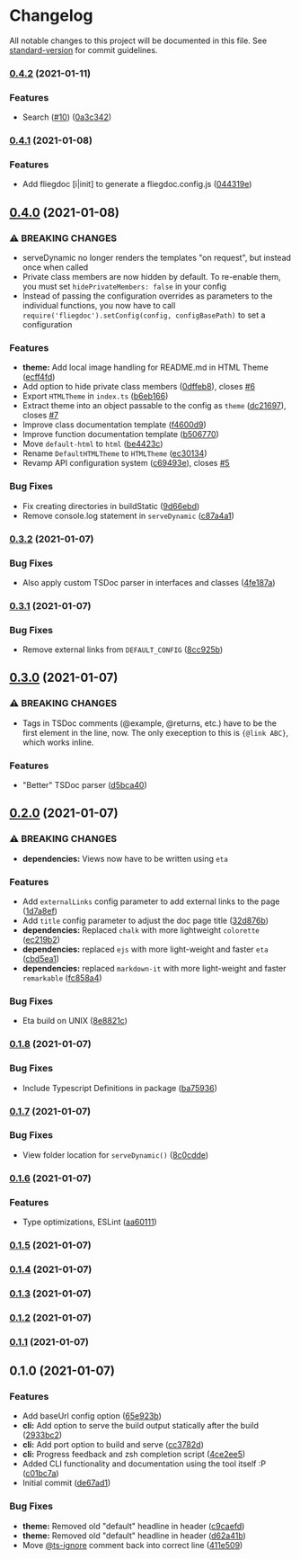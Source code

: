 # Changelog

All notable changes to this project will be documented in this file. See [standard-version](https://github.com/conventional-changelog/standard-version) for commit guidelines.

### [0.4.2](https://github.com/fliegwerk/fliegdoc/compare/v0.4.1...v0.4.2) (2021-01-11)

### Features

- Search ([#10](https://github.com/fliegwerk/fliegdoc/issues/10)) ([0a3c342](https://github.com/fliegwerk/fliegdoc/commit/0a3c342f81bcc36743cec13708ae538ba6301d13))

### [0.4.1](https://github.com/fliegwerk/fliegdoc/compare/v0.4.0...v0.4.1) (2021-01-08)

### Features

- Add fliegdoc [i|init] to generate a fliegdoc.config.js ([044319e](https://github.com/fliegwerk/fliegdoc/commit/044319efff558ca6ade85a231c7e4ea6c315c802))

## [0.4.0](https://github.com/fliegwerk/fliegdoc/compare/v0.3.2...v0.4.0) (2021-01-08)

### ⚠ BREAKING CHANGES

- serveDynamic no longer renders the templates "on request", but instead once when called
- Private class members are now hidden by default. To re-enable them, you must set `hidePrivateMembers: false` in your config
- Instead of passing the configuration overrides as parameters to the individual functions, you now have to call `require('fliegdoc').setConfig(config, configBasePath)` to set a configuration

### Features

- **theme:** Add local image handling for README.md in HTML Theme ([ecff4fd](https://github.com/fliegwerk/fliegdoc/commit/ecff4fd63c489c0ea70cd5c8ed1253c5998a286c))
- Add option to hide private class members ([0dffeb8](https://github.com/fliegwerk/fliegdoc/commit/0dffeb855cc042d7eb3bec659337a83c54f1f648)), closes [#6](https://github.com/fliegwerk/fliegdoc/issues/6)
- Export `HTMLTheme` in `index.ts` ([b6eb166](https://github.com/fliegwerk/fliegdoc/commit/b6eb166b2650aab9f63ef9286bb6e97da1cefbe0))
- Extract theme into an object passable to the config as `theme` ([dc21697](https://github.com/fliegwerk/fliegdoc/commit/dc216979284a8103da740f03731870ad4b1ce228)), closes [#7](https://github.com/fliegwerk/fliegdoc/issues/7)
- Improve class documentation template ([f4600d9](https://github.com/fliegwerk/fliegdoc/commit/f4600d96405bc33ea25a05a34e53c48e37825f8c))
- Improve function documentation template ([b506770](https://github.com/fliegwerk/fliegdoc/commit/b506770b1cbd2b8d1ba15ec3cfc5f4745ac78ed1))
- Move `default-html` to `html` ([be4423c](https://github.com/fliegwerk/fliegdoc/commit/be4423c19c1272da1af6672a7d60a1b612147fd3))
- Rename `DefaultHTMLTheme` to `HTMLTheme` ([ec30134](https://github.com/fliegwerk/fliegdoc/commit/ec30134af1b7a2db8bf7a915c10a24bab17c5538))
- Revamp API configuration system ([c69493e](https://github.com/fliegwerk/fliegdoc/commit/c69493e316a667f73e4805fe1a26c93d84f4d714)), closes [#5](https://github.com/fliegwerk/fliegdoc/issues/5)

### Bug Fixes

- Fix creating directories in buildStatic ([9d66ebd](https://github.com/fliegwerk/fliegdoc/commit/9d66ebd74ac1d24e6c78d4bc831e2caa9727e32b))
- Remove console.log statement in `serveDynamic` ([c87a4a1](https://github.com/fliegwerk/fliegdoc/commit/c87a4a161f9858b50c807b750b2dee9e1c8dc18d))

### [0.3.2](https://github.com/fliegwerk/fliegdoc/compare/v0.3.1...v0.3.2) (2021-01-07)

### Bug Fixes

- Also apply custom TSDoc parser in interfaces and classes ([4fe187a](https://github.com/fliegwerk/fliegdoc/commit/4fe187a2c578994899fddf1b5dd5f8a2d2193d9e))

### [0.3.1](https://github.com/fliegwerk/fliegdoc/compare/v0.3.0...v0.3.1) (2021-01-07)

### Bug Fixes

- Remove external links from `DEFAULT_CONFIG` ([8cc925b](https://github.com/fliegwerk/fliegdoc/commit/8cc925bf3202a533f827d882bd11be165e34ae0d))

## [0.3.0](https://github.com/fliegwerk/fliegdoc/compare/v0.2.0...v0.3.0) (2021-01-07)

### ⚠ BREAKING CHANGES

- Tags in TSDoc comments (@example, @returns, etc.) have to be the first element in the line, now. The only exeception to this is `{@link ABC}`, which works inline.

### Features

- "Better" TSDoc parser ([d5bca40](https://github.com/fliegwerk/fliegdoc/commit/d5bca40938542486c011b19e55418db36c350e84))

## [0.2.0](https://github.com/fliegwerk/fliegdoc/compare/v0.1.8...v0.2.0) (2021-01-07)

### ⚠ BREAKING CHANGES

- **dependencies:** Views now have to be written using `eta`

### Features

- Add `externalLinks` config parameter to add external links to the page ([1d7a8ef](https://github.com/fliegwerk/fliegdoc/commit/1d7a8ef5b8c6ced1ed1e5fd221c03945bab0bfc7))
- Add `title` config parameter to adjust the doc page title ([32d876b](https://github.com/fliegwerk/fliegdoc/commit/32d876b1e769006f4f059c8c5af401a17db2c682))
- **dependencies:** Replaced `chalk` with more lightweight `colorette` ([ec219b2](https://github.com/fliegwerk/fliegdoc/commit/ec219b2f58c30070786aa034f436da4312645a92))
- **dependencies:** replaced `ejs` with more light-weight and faster `eta` ([cbd5ea1](https://github.com/fliegwerk/fliegdoc/commit/cbd5ea1d7e7501c3472c542086933941cd8e1ee7))
- **dependencies:** replaced `markdown-it` with more light-weight and faster `remarkable` ([fc858a4](https://github.com/fliegwerk/fliegdoc/commit/fc858a4d71774497338d43872ef933cfd86af8ab))

### Bug Fixes

- Eta build on UNIX ([8e8821c](https://github.com/fliegwerk/fliegdoc/commit/8e8821c86194f6e27905c4cd244614e812222899))

### [0.1.8](https://github.com/fliegwerk/fliegdoc/compare/v0.1.7...v0.1.8) (2021-01-07)

### Bug Fixes

- Include Typescript Definitions in package ([ba75936](https://github.com/fliegwerk/fliegdoc/commit/ba759361168bf7144820cc4eda4788ae2ae9084c))

### [0.1.7](https://github.com/fliegwerk/fliegdoc/compare/v0.1.6...v0.1.7) (2021-01-07)

### Bug Fixes

- View folder location for `serveDynamic()` ([8c0cdde](https://github.com/fliegwerk/fliegdoc/commit/8c0cdde7eb0788e56c53eee2472a78b5e07c6073))

### [0.1.6](https://github.com/fliegwerk/fliegdoc/compare/v0.1.5...v0.1.6) (2021-01-07)

### Features

- Type optimizations, ESLint ([aa60111](https://github.com/fliegwerk/fliegdoc/commit/aa60111f58aea9aa042027b409cba4f37e6751e2))

### [0.1.5](https://github.com/fliegwerk/fliegdoc/compare/v0.1.4...v0.1.5) (2021-01-07)

### [0.1.4](https://github.com/fliegwerk/fliegdoc/compare/v0.1.3...v0.1.4) (2021-01-07)

### [0.1.3](https://github.com/fliegwerk/fliegdoc/compare/v0.1.2...v0.1.3) (2021-01-07)

### [0.1.2](https://github.com/fliegwerk/fliegdoc/compare/v0.1.1...v0.1.2) (2021-01-07)

### [0.1.1](https://github.com/fliegwerk/fliegdoc/compare/v0.1.0...v0.1.1) (2021-01-07)

## 0.1.0 (2021-01-07)

### Features

- Add baseUrl config option ([65e923b](https://github.com/fliegwerk/fliegdoc/commit/65e923ba488b18b9e0ce384fdbffe27b8a5e5f0e))
- **cli:** Add option to serve the build output statically after the build ([2933bc2](https://github.com/fliegwerk/fliegdoc/commit/2933bc21dd730da218227e506e3fc6d7b22f1002))
- **cli:** Add port option to build and serve ([cc3782d](https://github.com/fliegwerk/fliegdoc/commit/cc3782d4e5b4a836f01d177bf977555760d1b3af))
- **cli:** Progress feedback and zsh completion script ([4ce2ee5](https://github.com/fliegwerk/fliegdoc/commit/4ce2ee51d338c3c4badae1b78504016313554fdb))
- Added CLI functionality and documentation using the tool itself :P ([c01bc7a](https://github.com/fliegwerk/fliegdoc/commit/c01bc7a351bf09b891bc43c632fa2e531a2ed771))
- Initial commit ([de67ad1](https://github.com/fliegwerk/fliegdoc/commit/de67ad175fed1484f61cb98f62332d37e023eab0))

### Bug Fixes

- **theme:** Removed old "default" headline in header ([c9caefd](https://github.com/fliegwerk/fliegdoc/commit/c9caefdfdb663cf32a0b052ef8f0cdd47771471c))
- **theme:** Removed old "default" headline in header ([d62a41b](https://github.com/fliegwerk/fliegdoc/commit/d62a41bb9a83c542f63c389a4b3f1982439485d7))
- Move [@ts-ignore](https://github.com/ts-ignore) comment back into correct line ([411e509](https://github.com/fliegwerk/fliegdoc/commit/411e509f4e91383e4134885aa2e14596ab310a10))
